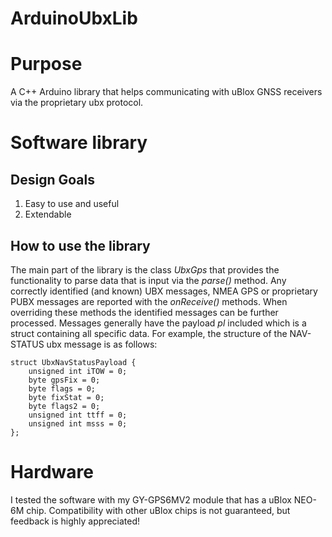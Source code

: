 # ArduinoUbxLib
# Purpose
A C++ Arduino library that helps communicating with uBlox GNSS receivers via the proprietary ubx protocol. 

# Software library
## Design Goals
1. Easy to use and useful
2. Extendable


## How to use the library
The main part of the library is the class *UbxGps* that provides the functionality to parse data that is input via the *parse()* method. Any correctly identified (and known) UBX messages, NMEA GPS or proprietary PUBX messages are reported with the *onReceive()* methods. When overriding these methods the identified messages can be further processed. Messages generally have the payload *pl* included which is a struct containing all specific data. For example, the structure of the NAV-STATUS ubx message is as follows:

```
struct UbxNavStatusPayload {
	unsigned int iTOW = 0;
	byte gpsFix = 0;
	byte flags = 0;
	byte fixStat = 0;
	byte flags2 = 0;
	unsigned int ttff = 0;
	unsigned int msss = 0;
};
```

# Hardware
I tested the software with my GY-GPS6MV2 module that has a uBlox NEO-6M chip. Compatibility with other uBlox chips is not guaranteed, but feedback is highly appreciated!

